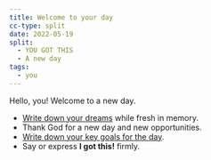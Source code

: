 ```yaml
---
title: Welcome to your day
cc-type: split 
date: 2022-05-19
split:
  - YOU GOT THIS
  - A new day
tags:
  - you
---
```

Hello, you! Welcome to a new day. 

* [Write down your dreams](/write-down-your-dreams/) while fresh in memory.
* Thank God for a new day and new opportunities.
* [Write down your key goals for the day](/1-3-5-rule/).
* Say or express **I got this!** firmly.